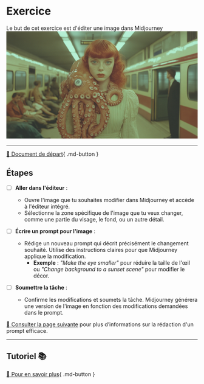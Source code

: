# Exercice
<style>.md-footer{display:none;}</style>

Le but de cet exercice est d'éditer une image dans Midjourney
<img src="../assets/image/04_rosie_pieuvre.png">
***

[📁 Document de départ](../assets/image/04_rosie_pieuvre.png){ .md-button }   <br>


## Étapes

- [ ] **Aller dans l'éditeur** :
   - Ouvre l'image que tu souhaites modifier dans Midjourney et accède à l'éditeur intégré.
   - Sélectionne la zone spécifique de l'image que tu veux changer, comme une partie du visage, le fond, ou un autre détail.

- [ ] **Écrire un prompt pour l'image** :
   - Rédige un nouveau prompt qui décrit précisément le changement souhaité. Utilise des instructions claires pour que Midjourney applique la modification. 
     - **Exemple** : *"Make the eye smaller"* pour réduire la taille de l'œil ou *"Change background to a sunset scene"* pour modifier le décor.

- [ ] **Soumettre la tâche** :
   - Confirme les modifications et soumets la tâche. Midjourney générera une version de l'image en fonction des modifications demandées dans le prompt.

  
[📖 Consulter la page suivante](../ai/prompt.md) pour plus d’informations sur la rédaction d'un prompt efficace.


***

## Tutoriel 📚

[📖 Pour en savoir plus](https://uqam-my.sharepoint.com/:v:/g/personal/lavoie-pilote_francoise_uqam_ca/Efk4CQI5dChFvGu74obP5IEB82LdAIGY_vFOQHHdcXNTrA?nav=eyJyZWZlcnJhbEluZm8iOnsicmVmZXJyYWxBcHAiOiJPbmVEcml2ZUZvckJ1c2luZXNzIiwicmVmZXJyYWxBcHBQbGF0Zm9ybSI6IldlYiIsInJlZmVycmFsTW9kZSI6InZpZXciLCJyZWZlcnJhbFZpZXciOiJNeUZpbGVzTGlua0NvcHkifX0&e=03hkjm){ .md-button }   <br>



